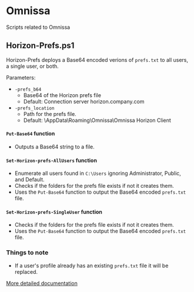 # Omnissa
Scripts related to Omnissa

## Horizon-Prefs.ps1

Horizon-Prefs deploys a Base64 encoded verions of `prefs.txt` to all users, a single user, or both.

Parameters:
* `-prefs_b64`
  * Base64 of the Horizon prefs file
  * Default: Connection server horizon.company.com
* `-prefs_location`
   * Path for the prefs file.
   * Default: \AppData\Roaming\Omnissa\Omnissa Horizon Client

#### `Put-Base64` function
* Outputs a Base64 string to a file.

#### `Set-Horizon-prefs-AllUsers` function
* Enumerate all users found in `C:\Users` ignoring Administrator, Public, and Default.
* Checks if the folders for the prefs file exists if not it creates them.
* Uses the `Put-Base64` function to output the Base64 encoded `prefs.txt` file.

#### `Set-Horizon-prefs-SingleUser` function
* Checks if the folders for the prefs file exists if not it creates them.
* Uses the `Put-Base64` function to output the Base64 encoded `prefs.txt` file.

### Things to note
* If a user's profile already has an existing `prefs.txt` file it will be replaced.

[More detailed documentation](https://thedxt.ca/2025/01/horizon-client-prefs-txt/)
